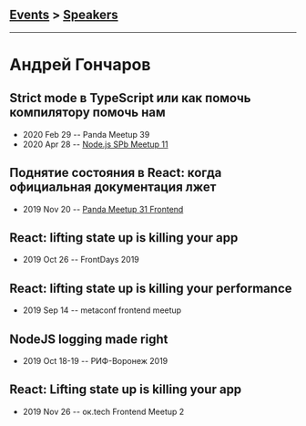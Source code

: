 ## [Events](../README.md) > [Speakers](../speakers.md)
---

# Андрей Гончаров

## Strict mode в TypeScript или как помочь компилятору помочь нам
- 2020 Feb 29 -- Panda Meetup 39    
- 2020 Apr 28 -- [Node.js SPb Meetup 11](https://www.youtube.com/watch?v=WQpnlpxYhaU)    
## Поднятие состояния в React: когда официальная документация лжет
- 2019 Nov 20 -- [Panda Meetup 31 Frontend](https://www.youtube.com/watch?v=xFQf7ULcaT8)    
## React: lifting state up is killing your app
- 2019 Oct 26 -- FrontDays 2019    
## React: lifting state up is killing your performance
- 2019 Sep 14 -- metaconf frontend meetup    
## NodeJS logging made right
- 2019 Oct 18-19 -- РИФ-Воронеж 2019    
## React: Lifting state up is killing your app
- 2019 Nov 26 -- ок.tech Frontend Meetup 2    
